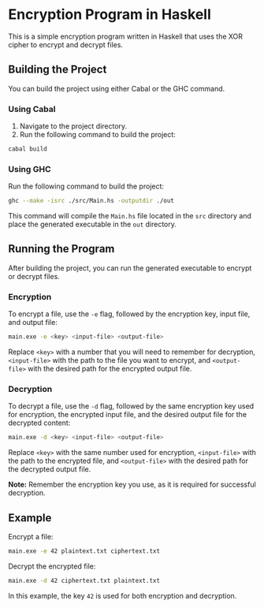 # Encryption Program in Haskell

This is a simple encryption program written in Haskell that uses the XOR cipher to encrypt and decrypt files.

## Building the Project

You can build the project using either Cabal or the GHC command.

### Using Cabal

1. Navigate to the project directory.
2. Run the following command to build the project:

```sh
cabal build
```

### Using GHC

Run the following command to build the project:

```sh
ghc --make -isrc ./src/Main.hs -outputdir ./out
```

This command will compile the `Main.hs` file located in the `src` directory and place the generated executable in the `out` directory.

## Running the Program

After building the project, you can run the generated executable to encrypt or decrypt files.

### Encryption

To encrypt a file, use the `-e` flag, followed by the encryption key, input file, and output file:

```sh
main.exe -e <key> <input-file> <output-file>
```

Replace `<key>` with a number that you will need to remember for decryption, `<input-file>` with the path to the file you want to encrypt, and `<output-file>` with the desired path for the encrypted output file.

### Decryption

To decrypt a file, use the `-d` flag, followed by the same encryption key used for encryption, the encrypted input file, and the desired output file for the decrypted content:

```sh
main.exe -d <key> <input-file> <output-file>
```

Replace `<key>` with the same number used for encryption, `<input-file>` with the path to the encrypted file, and `<output-file>` with the desired path for the decrypted output file.

**Note:** Remember the encryption key you use, as it is required for successful decryption.

## Example

Encrypt a file:

```sh
main.exe -e 42 plaintext.txt ciphertext.txt
```

Decrypt the encrypted file:

```sh
main.exe -d 42 ciphertext.txt plaintext.txt
```

In this example, the key `42` is used for both encryption and decryption.
